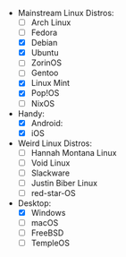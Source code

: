 - Mainstream Linux Distros:
	- [ ] Arch Linux
	- [ ] Fedora
	- [x] Debian
	- [x] Ubuntu
	- [ ] ZorinOS
	- [ ] Gentoo
	- [x] Linux Mint
	- [x] Pop!OS
	- [ ] NixOS
- Handy:
	- [x] Android:
	- [x] iOS
- Weird Linux Distros:
	- [ ] Hannah Montana Linux
	- [ ] Void Linux
	- [ ] Slackware
	- [ ] Justin Biber Linux
	- [ ] red-star-OS
- Desktop:
	- [x] Windows
	- [ ] macOS
	- [ ] FreeBSD
	- [ ] TempleOS